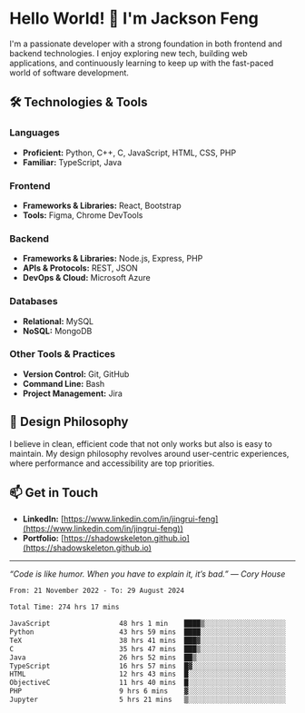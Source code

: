 # Hello World! 👋 I'm Jackson Feng

I'm a passionate developer with a strong foundation in both frontend and backend technologies. I enjoy exploring new tech, building web applications, and continuously learning to keep up with the fast-paced world of software development.

## 🛠 Technologies & Tools

### Languages
- **Proficient:** Python, C++, C, JavaScript, HTML, CSS, PHP
- **Familiar:** TypeScript, Java

### Frontend
- **Frameworks & Libraries:** React, Bootstrap
- **Tools:** Figma, Chrome DevTools

### Backend
- **Frameworks & Libraries:** Node.js, Express, PHP
- **APIs & Protocols:** REST, JSON
- **DevOps & Cloud:** Microsoft Azure

### Databases
- **Relational:** MySQL
- **NoSQL:** MongoDB

### Other Tools & Practices
- **Version Control:** Git, GitHub
- **Command Line:** Bash
- **Project Management:** Jira


## 🎨 Design Philosophy

I believe in clean, efficient code that not only works but also is easy to maintain. My design philosophy revolves around user-centric experiences, where performance and accessibility are top priorities.

## 📫 Get in Touch

- **LinkedIn:** [https://www.linkedin.com/in/jingrui-feng](https://www.linkedin.com/in/jingrui-feng))
- **Portfolio:** [https://shadowskeleton.github.io](https://shadowskeleton.github.io)

---

*“Code is like humor. When you have to explain it, it’s bad.” — Cory House*



<!--START_SECTION:waka-->

```txt
From: 21 November 2022 - To: 29 August 2024

Total Time: 274 hrs 17 mins

JavaScript                 48 hrs 1 min    ████▒░░░░░░░░░░░░░░░░░░░░   17.51 %
Python                     43 hrs 59 mins  ████░░░░░░░░░░░░░░░░░░░░░   16.04 %
TeX                        38 hrs 41 mins  ███▓░░░░░░░░░░░░░░░░░░░░░   14.10 %
C                          35 hrs 47 mins  ███▒░░░░░░░░░░░░░░░░░░░░░   13.05 %
Java                       26 hrs 52 mins  ██▒░░░░░░░░░░░░░░░░░░░░░░   09.80 %
TypeScript                 16 hrs 57 mins  █▓░░░░░░░░░░░░░░░░░░░░░░░   06.18 %
HTML                       12 hrs 43 mins  █░░░░░░░░░░░░░░░░░░░░░░░░   04.64 %
ObjectiveC                 11 hrs 40 mins  █░░░░░░░░░░░░░░░░░░░░░░░░   04.26 %
PHP                        9 hrs 6 mins    ▓░░░░░░░░░░░░░░░░░░░░░░░░   03.32 %
Jupyter                    5 hrs 21 mins   ▒░░░░░░░░░░░░░░░░░░░░░░░░   01.95 %
```

<!--END_SECTION:waka-->

